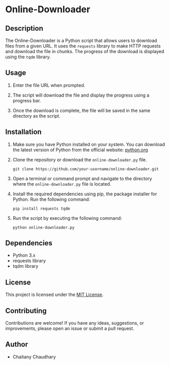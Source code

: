 # Online-Downloader

## Description

The Online-Downloader is a Python script that allows users to download files from a given URL. It uses the `requests` library to make HTTP requests and download the file in chunks. The progress of the download is displayed using the `tqdm` library.

## Usage

1. Enter the file URL when prompted.

2. The script will download the file and display the progress using a progress bar.

3. Once the download is complete, the file will be saved in the same directory as the script.
## Installation
1. Make sure you have Python installed on your system. You can download the latest version of Python from the official website: [python.org](https://www.python.org/downloads/)

2. Clone the repository or download the `online-downloader.py` file.

   ```shell
   git clone https://github.com/your-username/online-downloader.git
   ```

3. Open a terminal or command prompt and navigate to the directory where the `online-downloader.py` file is located.

4. Install the required dependencies using pip, the package installer for Python. Run the following command:

   ```shell
   pip install requests tqdm
   ```

5. Run the script by executing the following command:

   ```shell
   python online-downloader.py
   ```
## Dependencies
- Python 3.x
- requests library
- tqdm library
## License

This project is licensed under the [MIT License](LICENSE).
## Contributing

Contributions are welcome! If you have any ideas, suggestions, or improvements, please open an issue or submit a pull request.

## Author

- Chaitany Chaudhary

